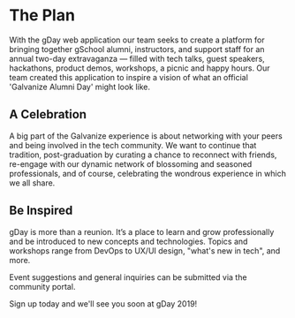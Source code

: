 # The Plan

With the gDay web application our team seeks to create a platform for bringing together gSchool alumni, instructors, and support staff for an annual two-day extravaganza — filled with tech talks, guest speakers, hackathons, product demos, workshops, a picnic and happy hours. Our team created this application to inspire a vision of what an official 'Galvanize Alumni Day' might look like.

## A Celebration

A big part of the Galvanize experience is about networking with your peers and being involved in the tech community. We want to continue that tradition, post-graduation by curating a chance to reconnect with friends, re-engage with our dynamic network of blossoming and seasoned professionals, and of course, celebrating the wondrous experience in which we all share.

## Be Inspired

gDay is more than a reunion. It’s a place to learn and grow professionally and be introduced to new concepts and technologies. Topics and workshops range from DevOps to UX/UI design, "what's new in tech", and more.

Event suggestions and general inquiries can be submitted via the community portal.

Sign up today and we'll see you soon at gDay 2019!
